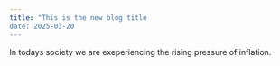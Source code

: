 ```yaml
---
title: "This is the new blog title
date: 2025-03-20
---
```

In todays society we are exeperiencing the rising pressure of inflation. 
